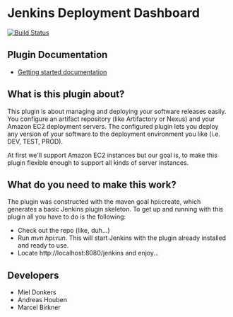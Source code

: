 # Jenkins Deployment Dashboard

[![Build Status](https://travis-ci.org/codecentric/jenkins-deployment-dashboard-plugin.svg?branch=master)](https://travis-ci.org/codecentric/jenkins-deployment-dashboard-plugin)

## Plugin Documentation

* [Getting started documentation](documentation/README.md)

## What is this plugin about?

This plugin is about managing and deploying your software releases easily. You configure an artifact repository (like Artifactory or Nexus) and your Amazon EC2 deployment servers. The configured plugin lets you deploy any version of your software to the deployment environment you like (i.e. DEV, TEST, PROD).

At first we'll support Amazon EC2 instances but our goal is, to make this plugin flexible enough to support all kinds of server instances.

## What do you need to make this work?

The plugin was constructed with the maven goal hpi:create, which generates a basic Jenkins plugin skeleton. To get up and running with this plugin all you have to do is the following:

* Check out the repo (like, duh...)
* Run _mvn hpi:run_. This will start Jenkins with the plugin already installed and ready to use.
* Locate http://localhost:8080/jenkins and enjoy...

## Developers

* Miel Donkers
* Andreas Houben
* Marcel Birkner
